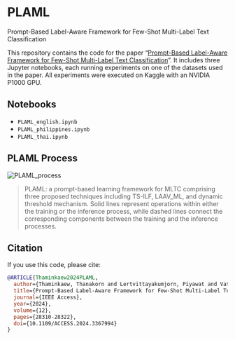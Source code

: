 # PLAML

Prompt-Based Label-Aware Framework for Few-Shot Multi-Label Text Classification

This repository contains the code for the paper “[Prompt-Based Label-Aware Framework for Few-Shot Multi-Label Text Classification](https://ieeexplore.ieee.org/document/10440286)”. It includes three Jupyter notebooks, each running experiments on one of the datasets used in the paper. All experiments were executed on Kaggle with an NVIDIA P1000 GPU.

## Notebooks

- `PLAML_english.ipynb`
- `PLAML_philippines.ipynb` 
- `PLAML_thai.ipynb`

## PLAML Process

![PLAML_process](https://github.com/user-attachments/assets/1d247725-7629-41f8-b606-a82e76643832)

> PLAML: a prompt-based learning framework for MLTC comprising three proposed techniques including TS-ILF, LAAV_ML, and dynamic threshold mechanism. Solid lines represent operations within either the training or the inference process, while dashed lines connect the corresponding components between the training and the inference processes.


## Citation

If you use this code, please cite:

```bibtex
@ARTICLE{Thaminkaew2024PLAML,
  author={Thaminkaew, Thanakorn and Lertvittayakumjorn, Piyawat and Vateekul, Peerapon},
  title={Prompt‐Based Label‐Aware Framework for Few‐Shot Multi‐Label Text Classification},
  journal={IEEE Access},
  year={2024},
  volume={12},
  pages={28310-28322},
  doi={10.1109/ACCESS.2024.3367994}
}
